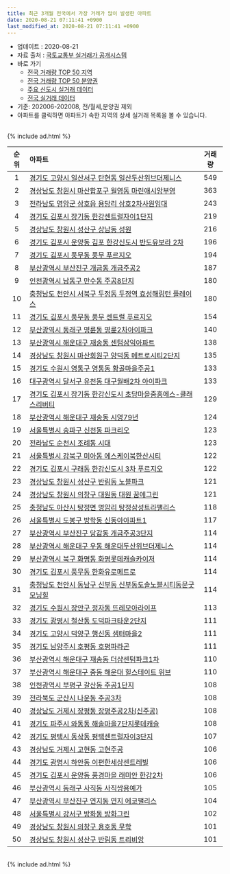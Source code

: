 ```yaml
---
title: 최근 3개월 전국에서 가장 거래가 많이 발생한 아파트
date: 2020-08-21 07:11:41 +0900
last_modified_at: 2020-08-21 07:11:41 +0900
---
```


* 업데이트 : 2020-08-21
* 자료 출처 : [국토교통부 실거래가 공개시스템](http://rt.molit.go.kr)
* 바로 가기
    * [전국 거래량 TOP 50 지역](https://inasie.github.io/apt-trade-info/최근-3개월-전국에서-가장-거래가-많이-발생한-지역)
    * [전국 거래량 TOP 50 분양권](https://inasie.github.io/apt-trade-info/최근-3개월-전국에서-가장-거래가-많이-발생한-분양권)
    * [주요 신도시 실거래 데이터](https://inasie.github.io/apt-trade-info/주요-신도시)
    * [전국 실거래 데이터](https://inasie.github.io/apt-trade-info/전국)
* 기준: 202006-202008, 전/월세,분양권 제외
* 아파트를 클릭하면 아파트가 속한 지역의 상세 실거래 목록을 볼 수 있습니다.

<br>
{% include ad.html %}
<br>


|순위|아파트|거래량|
|:---:|:---|:---:|
|1|[경기도 고양시 일산서구 탄현동 일산두산위브더제니스](https://inasie.github.io/apt-trade-info/경기도-고양시-일산서구-탄현동)|549|
|2|[경상남도 창원시 마산합포구 월영동 마린애시앙부영](https://inasie.github.io/apt-trade-info/경상남도-창원시-마산합포구-월영동)|363|
|3|[전라남도 영암군 삼호읍 용당리 삼호2차사원임대](https://inasie.github.io/apt-trade-info/전라남도-영암군-삼호읍-용당리)|243|
|4|[경기도 김포시 장기동 한강센트럴자이1단지](https://inasie.github.io/apt-trade-info/경기도-김포시-장기동)|219|
|5|[경상남도 창원시 성산구 상남동 성원](https://inasie.github.io/apt-trade-info/경상남도-창원시-성산구-상남동)|216|
|6|[경기도 김포시 운양동 김포 한강신도시 반도유보라 2차](https://inasie.github.io/apt-trade-info/경기도-김포시-운양동)|196|
|7|[경기도 김포시 풍무동 풍무 푸르지오](https://inasie.github.io/apt-trade-info/경기도-김포시-풍무동)|194|
|8|[부산광역시 부산진구 개금동 개금주공2](https://inasie.github.io/apt-trade-info/부산광역시-부산진구-개금동)|187|
|9|[인천광역시 남동구 만수동 주공8단지](https://inasie.github.io/apt-trade-info/인천광역시-남동구-만수동)|180|
|10|[충청남도 천안시 서북구 두정동 두정역 효성해링턴 플레이스](https://inasie.github.io/apt-trade-info/충청남도-천안시-서북구-두정동)|180|
|11|[경기도 김포시 풍무동 풍무 센트럴 푸르지오](https://inasie.github.io/apt-trade-info/경기도-김포시-풍무동)|154|
|12|[부산광역시 동래구 명륜동 명륜2차아이파크](https://inasie.github.io/apt-trade-info/부산광역시-동래구-명륜동)|140|
|13|[부산광역시 해운대구 재송동 센텀삼익아파트](https://inasie.github.io/apt-trade-info/부산광역시-해운대구-재송동)|138|
|14|[경상남도 창원시 마산회원구 양덕동 메트로시티2단지](https://inasie.github.io/apt-trade-info/경상남도-창원시-마산회원구-양덕동)|135|
|15|[경기도 수원시 영통구 영통동 황골마을주공1](https://inasie.github.io/apt-trade-info/경기도-수원시-영통구-영통동)|133|
|16|[대구광역시 달서구 유천동 대구월배2차 아이파크](https://inasie.github.io/apt-trade-info/대구광역시-달서구-유천동)|133|
|17|[경기도 김포시 장기동 한강신도시 초당마을중흥에스-클래스리버티](https://inasie.github.io/apt-trade-info/경기도-김포시-장기동)|129|
|18|[부산광역시 해운대구 재송동 시영79년](https://inasie.github.io/apt-trade-info/부산광역시-해운대구-재송동)|124|
|19|[서울특별시 송파구 신천동 파크리오](https://inasie.github.io/apt-trade-info/서울특별시-송파구-신천동)|123|
|20|[전라남도 순천시 조례동 시대](https://inasie.github.io/apt-trade-info/전라남도-순천시-조례동)|123|
|21|[서울특별시 강북구 미아동 에스케이북한산시티](https://inasie.github.io/apt-trade-info/서울특별시-강북구-미아동)|122|
|22|[경기도 김포시 구래동 한강신도시 3차 푸르지오](https://inasie.github.io/apt-trade-info/경기도-김포시-구래동)|122|
|23|[경상남도 창원시 성산구 반림동 노블파크](https://inasie.github.io/apt-trade-info/경상남도-창원시-성산구-반림동)|121|
|24|[경상남도 창원시 의창구 대원동 대원 꿈에그린](https://inasie.github.io/apt-trade-info/경상남도-창원시-의창구-대원동)|121|
|25|[충청남도 아산시 탕정면 명암리 탕정삼성트라팰리스](https://inasie.github.io/apt-trade-info/충청남도-아산시-탕정면-명암리)|118|
|26|[서울특별시 도봉구 방학동 신동아아파트1](https://inasie.github.io/apt-trade-info/서울특별시-도봉구-방학동)|117|
|27|[부산광역시 부산진구 당감동 개금주공3단지](https://inasie.github.io/apt-trade-info/부산광역시-부산진구-당감동)|114|
|28|[부산광역시 해운대구 우동 해운대두산위브더제니스](https://inasie.github.io/apt-trade-info/부산광역시-해운대구-우동)|114|
|29|[부산광역시 북구 화명동 화명롯데캐슬카이저](https://inasie.github.io/apt-trade-info/부산광역시-북구-화명동)|114|
|30|[경기도 김포시 풍무동 한화유로메트로](https://inasie.github.io/apt-trade-info/경기도-김포시-풍무동)|114|
|31|[충청남도 천안시 동남구 신부동 신부동도솔노블시티동문굿모닝힐](https://inasie.github.io/apt-trade-info/충청남도-천안시-동남구-신부동)|114|
|32|[경기도 수원시 장안구 정자동 뜨레모아라이프](https://inasie.github.io/apt-trade-info/경기도-수원시-장안구-정자동)|113|
|33|[경기도 광명시 철산동 도덕파크타운2단지](https://inasie.github.io/apt-trade-info/경기도-광명시-철산동)|111|
|34|[경기도 고양시 덕양구 행신동 샘터마을2](https://inasie.github.io/apt-trade-info/경기도-고양시-덕양구-행신동)|111|
|35|[경기도 남양주시 호평동 호평파라곤](https://inasie.github.io/apt-trade-info/경기도-남양주시-호평동)|111|
|36|[부산광역시 해운대구 재송동 더샵센텀파크1차](https://inasie.github.io/apt-trade-info/부산광역시-해운대구-재송동)|110|
|37|[부산광역시 해운대구 중동 해운대 힐스테이트 위브](https://inasie.github.io/apt-trade-info/부산광역시-해운대구-중동)|110|
|38|[인천광역시 부평구 갈산동 주공1단지](https://inasie.github.io/apt-trade-info/인천광역시-부평구-갈산동)|108|
|39|[전라북도 군산시 나운동 주공3차](https://inasie.github.io/apt-trade-info/전라북도-군산시-나운동)|108|
|40|[경상남도 거제시 장평동 장평주공2차(신주공)](https://inasie.github.io/apt-trade-info/경상남도-거제시-장평동)|108|
|41|[경기도 파주시 와동동 해솔마을7단지롯데캐슬](https://inasie.github.io/apt-trade-info/경기도-파주시-와동동)|108|
|42|[경기도 평택시 동삭동 평택센트럴자이3단지](https://inasie.github.io/apt-trade-info/경기도-평택시-동삭동)|107|
|43|[경상남도 거제시 고현동 고현주공](https://inasie.github.io/apt-trade-info/경상남도-거제시-고현동)|106|
|44|[경기도 광명시 하안동 이편한세상센트레빌](https://inasie.github.io/apt-trade-info/경기도-광명시-하안동)|106|
|45|[경기도 김포시 운양동 풍경마을 래미안 한강2차](https://inasie.github.io/apt-trade-info/경기도-김포시-운양동)|106|
|46|[부산광역시 동래구 사직동 사직쌍용예가](https://inasie.github.io/apt-trade-info/부산광역시-동래구-사직동)|105|
|47|[부산광역시 부산진구 연지동 연지 에코팰리스](https://inasie.github.io/apt-trade-info/부산광역시-부산진구-연지동)|104|
|48|[서울특별시 강서구 방화동 방화그린](https://inasie.github.io/apt-trade-info/서울특별시-강서구-방화동)|102|
|49|[경상남도 창원시 의창구 용호동 무학](https://inasie.github.io/apt-trade-info/경상남도-창원시-의창구-용호동)|101|
|50|[경상남도 창원시 성산구 반림동 트리비앙](https://inasie.github.io/apt-trade-info/경상남도-창원시-성산구-반림동)|101|


<br>
{% include ad.html %}
<br>

